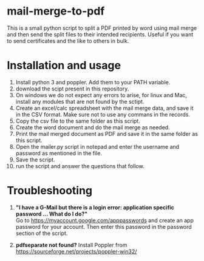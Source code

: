 # mail-merge-to-pdf
This is a small python script to split a PDF printed by word using mail merge and then send the split files to their intended recipients. Useful if you want to send certificates and the like to others in bulk.

# Installation and usage
1. Install python 3 and poppler. Add them to your PATH variable.
2. download the scipt present in this repository.
3. On windows we do not expect any errors to arise, for linux and Mac, install any modules that are not found by the sctipt.
4. Create an excel/calc spreadsheet with the mail merge data, and save it in the CSV format. Make sure not to use any commans in the records.
5. Copy the csv file to the same folder as this script.
6. Create the word document and do the mail merge as needed.
7. Print the mail merged document as PDF and save it in the same folder as this script.
8. Open the mailer.py script in notepad and enter the username and password as mentioned in the file.
9. Save the script.
10. run the script and answer the questions that follow.

# Troubleshooting
1. **"I have a G-Mail but there is a login error: application specific password ... What do I do?"**<br>
Go to https://myaccount.google.com/apppasswords and create an app password for your account. Then enter this password in the password section of the script.

2. **pdfseparate not found?**
Install Poppler from https://sourceforge.net/projects/poppler-win32/
